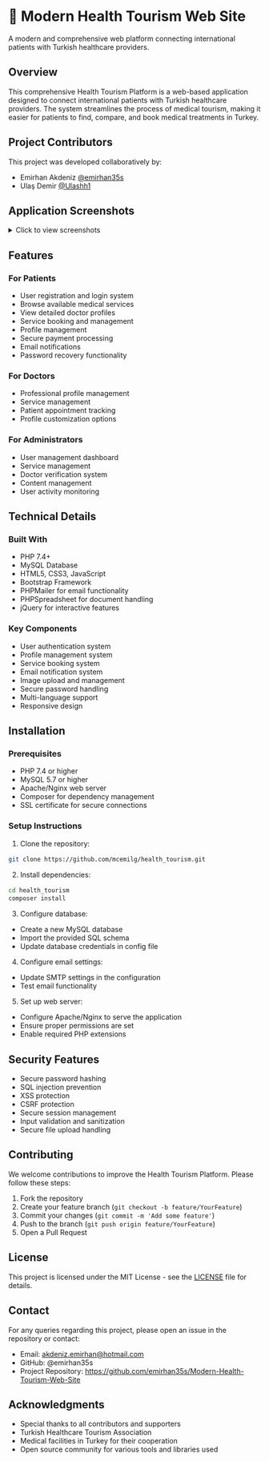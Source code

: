 # 🏥 Modern Health Tourism Web Site

A modern and comprehensive web platform connecting international patients with Turkish healthcare providers.

## Overview
This comprehensive Health Tourism Platform is a web-based application designed to connect international patients with Turkish healthcare providers. The system streamlines the process of medical tourism, making it easier for patients to find, compare, and book medical treatments in Turkey.

## Project Contributors
This project was developed collaboratively by:

- Emirhan Akdeniz [@emirhan35s](https://github.com/emirhan35s)
- Ulaş Demir [@Ulashh1](https://github.com/Ulashh1)

## Application Screenshots
<details>
<summary>Click to view screenshots</summary>

### Homepage
![Homepage](screenshots/homepage.png)

### Services Page
![Services](screenshots/services.png)

### Profile
![Doctor Profile](screenshots/profile.png)

### Admin Dashboard
![Doctor Profile](screenshots/adminDashboard.png)

</details>

## Features

### For Patients
- User registration and login system
- Browse available medical services
- View detailed doctor profiles
- Service booking and management
- Profile management
- Secure payment processing
- Email notifications
- Password recovery functionality

### For Doctors
- Professional profile management
- Service management
- Patient appointment tracking
- Profile customization options

### For Administrators
- User management dashboard
- Service management
- Doctor verification system
- Content management
- User activity monitoring

## Technical Details

### Built With
- PHP 7.4+
- MySQL Database
- HTML5, CSS3, JavaScript
- Bootstrap Framework
- PHPMailer for email functionality
- PHPSpreadsheet for document handling
- jQuery for interactive features

### Key Components
- User authentication system
- Profile management system
- Service booking system
- Email notification system
- Image upload and management
- Secure password handling
- Multi-language support
- Responsive design

## Installation

### Prerequisites
- PHP 7.4 or higher
- MySQL 5.7 or higher
- Apache/Nginx web server
- Composer for dependency management
- SSL certificate for secure connections

### Setup Instructions
1. Clone the repository:
```bash
git clone https://github.com/mcemilg/health_tourism.git
```

2. Install dependencies:
```bash
cd health_tourism
composer install
```

3. Configure database:
- Create a new MySQL database
- Import the provided SQL schema
- Update database credentials in config file

4. Configure email settings:
- Update SMTP settings in the configuration
- Test email functionality

5. Set up web server:
- Configure Apache/Nginx to serve the application
- Ensure proper permissions are set
- Enable required PHP extensions

## Security Features
- Secure password hashing
- SQL injection prevention
- XSS protection
- CSRF protection
- Secure session management
- Input validation and sanitization
- Secure file upload handling

## Contributing
We welcome contributions to improve the Health Tourism Platform. Please follow these steps:

1. Fork the repository
2. Create your feature branch (`git checkout -b feature/YourFeature`)
3. Commit your changes (`git commit -m 'Add some feature'`)
4. Push to the branch (`git push origin feature/YourFeature`)
5. Open a Pull Request

## License
This project is licensed under the MIT License - see the [LICENSE](LICENSE) file for details.

## Contact
For any queries regarding this project, please open an issue in the repository or contact:
- Email: akdeniz.emirhan@hotmail.com
- GitHub: @emirhan35s
- Project Repository: https://github.com/emirhan35s/Modern-Health-Tourism-Web-Site

## Acknowledgments
- Special thanks to all contributors and supporters
- Turkish Healthcare Tourism Association
- Medical facilities in Turkey for their cooperation
- Open source community for various tools and libraries used 
